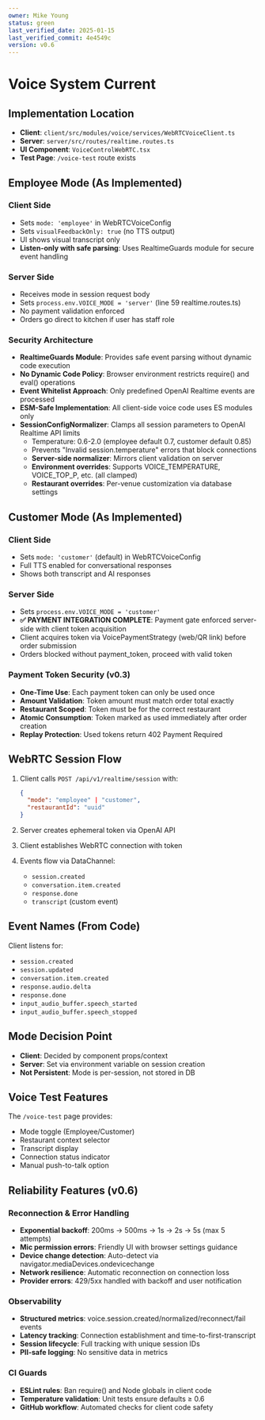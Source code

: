 ```yaml
---
owner: Mike Young
status: green
last_verified_date: 2025-01-15
last_verified_commit: 4e4549c
version: v0.6
---
```


# Voice System Current

## Implementation Location

- **Client**: `client/src/modules/voice/services/WebRTCVoiceClient.ts`
- **Server**: `server/src/routes/realtime.routes.ts`
- **UI Component**: `VoiceControlWebRTC.tsx`
- **Test Page**: `/voice-test` route exists

## Employee Mode (As Implemented)

### Client Side
- Sets `mode: 'employee'` in WebRTCVoiceConfig
- Sets `visualFeedbackOnly: true` (no TTS output)
- UI shows visual transcript only
- **Listen-only with safe parsing**: Uses RealtimeGuards module for secure event handling

### Server Side
- Receives mode in session request body
- Sets `process.env.VOICE_MODE = 'server'` (line 59 realtime.routes.ts)
- No payment validation enforced
- Orders go direct to kitchen if user has staff role

### Security Architecture
- **RealtimeGuards Module**: Provides safe event parsing without dynamic code execution
- **No Dynamic Code Policy**: Browser environment restricts require() and eval() operations
- **Event Whitelist Approach**: Only predefined OpenAI Realtime events are processed
- **ESM-Safe Implementation**: All client-side voice code uses ES modules only
- **SessionConfigNormalizer**: Clamps all session parameters to OpenAI Realtime API limits
  - Temperature: 0.6-2.0 (employee default 0.7, customer default 0.85)
  - Prevents "Invalid session.temperature" errors that block connections
  - **Server-side normalizer**: Mirrors client validation on server
  - **Environment overrides**: Supports VOICE_TEMPERATURE, VOICE_TOP_P, etc. (all clamped)
  - **Restaurant overrides**: Per-venue customization via database settings

## Customer Mode (As Implemented)

### Client Side
- Sets `mode: 'customer'` (default) in WebRTCVoiceConfig
- Full TTS enabled for conversational responses
- Shows both transcript and AI responses

### Server Side
- Sets `process.env.VOICE_MODE = 'customer'`
- **✅ PAYMENT INTEGRATION COMPLETE**: Payment gate enforced server-side with client token acquisition
- Client acquires token via VoicePaymentStrategy (web/QR link) before order submission
- Orders blocked without payment_token, proceed with valid token

### Payment Token Security (v0.3)
- **One-Time Use**: Each payment token can only be used once
- **Amount Validation**: Token amount must match order total exactly
- **Restaurant Scoped**: Token must be for the correct restaurant
- **Atomic Consumption**: Token marked as used immediately after order creation
- **Replay Protection**: Used tokens return 402 Payment Required

## WebRTC Session Flow

1. Client calls `POST /api/v1/realtime/session` with:
   ```json
   {
     "mode": "employee" | "customer",
     "restaurantId": "uuid"
   }
   ```

2. Server creates ephemeral token via OpenAI API

3. Client establishes WebRTC connection with token

4. Events flow via DataChannel:
   - `session.created`
   - `conversation.item.created`
   - `response.done`
   - `transcript` (custom event)

## Event Names (From Code)

Client listens for:
- `session.created`
- `session.updated`
- `conversation.item.created`
- `response.audio.delta`
- `response.done`
- `input_audio_buffer.speech_started`
- `input_audio_buffer.speech_stopped`

## Mode Decision Point

- **Client**: Decided by component props/context
- **Server**: Set via environment variable on session creation
- **Not Persistent**: Mode is per-session, not stored in DB

## Voice Test Features

The `/voice-test` page provides:
- Mode toggle (Employee/Customer)
- Restaurant context selector
- Transcript display
- Connection status indicator
- Manual push-to-talk option

## Reliability Features (v0.6)

### Reconnection & Error Handling
- **Exponential backoff**: 200ms → 500ms → 1s → 2s → 5s (max 5 attempts)
- **Mic permission errors**: Friendly UI with browser settings guidance
- **Device change detection**: Auto-detect via navigator.mediaDevices.ondevicechange
- **Network resilience**: Automatic reconnection on connection loss
- **Provider errors**: 429/5xx handled with backoff and user notification

### Observability
- **Structured metrics**: voice.session.created/normalized/reconnect/fail events
- **Latency tracking**: Connection establishment and time-to-first-transcript
- **Session lifecycle**: Full tracking with unique session IDs
- **PII-safe logging**: No sensitive data in metrics

### CI Guards
- **ESLint rules**: Ban require() and Node globals in client code
- **Temperature validation**: Unit tests ensure defaults ≥ 0.6
- **GitHub workflow**: Automated checks for client code safety